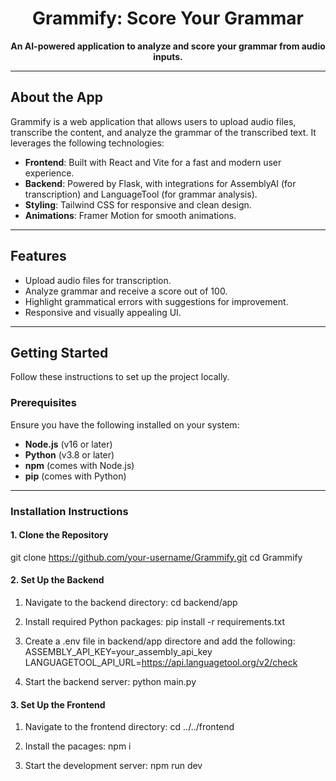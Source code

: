 <h1 align="center">Grammify: Score Your Grammar</h1>
<p align="center">
  <strong>An AI-powered application to analyze and score your grammar from audio inputs.</strong>
</p>

---

## About the App

Grammify is a web application that allows users to upload audio files, transcribe the content, and analyze the grammar of the transcribed text. It leverages the following technologies:

- **Frontend**: Built with React and Vite for a fast and modern user experience.
- **Backend**: Powered by Flask, with integrations for AssemblyAI (for transcription) and LanguageTool (for grammar analysis).
- **Styling**: Tailwind CSS for responsive and clean design.
- **Animations**: Framer Motion for smooth animations.

---

## Features

- Upload audio files for transcription.
- Analyze grammar and receive a score out of 100.
- Highlight grammatical errors with suggestions for improvement.
- Responsive and visually appealing UI.

---

## Getting Started

Follow these instructions to set up the project locally.

### Prerequisites

Ensure you have the following installed on your system:

- **Node.js** (v16 or later)
- **Python** (v3.8 or later)
- **npm** (comes with Node.js)
- **pip** (comes with Python)

---

### Installation Instructions

#### 1. Clone the Repository
git clone https://github.com/your-username/Grammify.git
cd Grammify

#### 2. Set Up the Backend

1. Navigate to the backend directory:
   cd backend/app

2. Install required Python packages:
    pip install -r requirements.txt

3. Create a .env file in backend/app directore and add the following:
    ASSEMBLY_API_KEY=your_assembly_api_key
    LANGUAGETOOL_API_URL=https://api.languagetool.org/v2/check

5. Start the backend server:
    python main.py

#### 3. Set Up the Frontend

1. Navigate to the frontend directory:
    cd ../../frontend

2. Install the pacages:
    npm i

3. Start the development server:
    npm run dev

